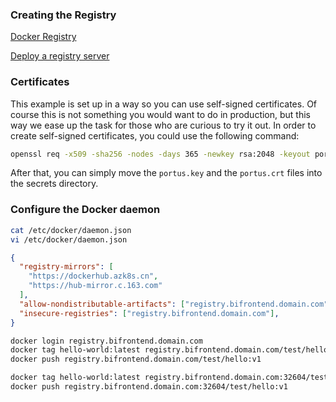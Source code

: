 

### Creating the Registry

[Docker Registry](https://docs.docker.com/registry/)

[Deploy a registry server](https://docs.docker.com/registry/deploying/)

### Certificates

This example is set up in a way so you can use self-signed certificates. Of
course this is not something you would want to do in production, but this way we
ease up the task for those who are curious to try it out.
In order to create self-signed certificates, you could use the following command:

```bash
openssl req -x509 -sha256 -nodes -days 365 -newkey rsa:2048 -keyout portus.key -out portus.crt
```

After that, you can simply move the ``portus.key`` and the ``portus.crt`` files
into the secrets directory.

### Configure the Docker daemon

```sh
cat /etc/docker/daemon.json
vi /etc/docker/daemon.json
```

```json
{
  "registry-mirrors": [
    "https://dockerhub.azk8s.cn",
    "https://hub-mirror.c.163.com"
  ],
  "allow-nondistributable-artifacts": ["registry.bifrontend.domain.com"],
  "insecure-registries": ["registry.bifrontend.domain.com"],
}
```

```sh
docker login registry.bifrontend.domain.com
docker tag hello-world:latest registry.bifrontend.domain.com/test/hello:v1
docker push registry.bifrontend.domain.com/test/hello:v1

docker tag hello-world:latest registry.bifrontend.domain.com:32604/test/hello:v1
docker push registry.bifrontend.domain.com:32604/test/hello:v1
```
